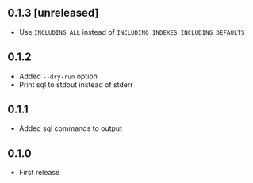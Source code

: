 ## 0.1.3 [unreleased]

- Use `INCLUDING ALL` instead of `INCLUDING INDEXES INCLUDING DEFAULTS`

## 0.1.2

- Added `--dry-run` option
- Print sql to stdout instead of stderr

## 0.1.1

- Added sql commands to output

## 0.1.0

- First release
